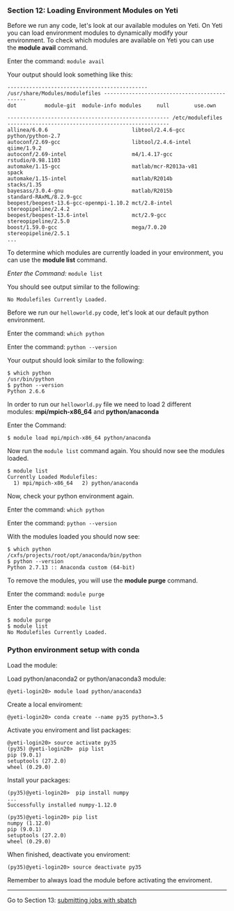 ### Section 12: Loading Environment Modules on Yeti

Before we run any code, let's look at our available modules on Yeti. On Yeti you can load environment modules to dynamically modify your environment. To check which modules are available on Yeti you can use the **module avail** command.

Enter the command: `module avail`

Your output should look something like this:

```
--------------------------------------------- /usr/share/Modules/modulefiles ---------------------------------------------
dot         module-git  module-info modules     null        use.own

---------------------------------------------------- /etc/modulefiles ----------------------------------------------------
allinea/6.0.6                           libtool/2.4.6-gcc                       python/python-2.7
autoconf/2.69-gcc                       libtool/2.4.6-intel                     qiime/1.9.2
autoconf/2.69-intel                     m4/1.4.17-gcc                           rstudio/0.98.1103
automake/1.15-gcc                       matlab/mcr-R2013a-v81                   spack
automake/1.15-intel                     matlab/R2014b                           stacks/1.35
bayesass/3.0.4-gnu                      matlab/R2015b                           standard-RAxML/8.2.9-gcc
beopest/beopest-13.6-gcc-openmpi-1.10.2 mct/2.8-intel                           stereopipeline/2.4.2
beopest/beopest-13.6-intel              mct/2.9-gcc                             stereopipeline/2.5.0
boost/1.59.0-gcc                        mega/7.0.20                             stereopipeline/2.5.1
...
```

To determine which modules are currently loaded in your environment, you can use the **module list** command.

*Enter the Command:* `module list` ​

You should see output similar to the following:

```
No Modulefiles Currently Loaded.
```

Before we run our `helloworld.py` code, let's look at our default python environment.

Enter the command:
`which python`

Enter the command:
`python --version`

Your output should look similar to the following:

```
$ which python
/usr/bin/python
$ python --version
Python 2.6.6
```

In order to run our `helloworld.py` file we need to load 2 different modules: **mpi/mpich-x86_64** and **python/anaconda**

Enter the Command:

```
$ module load mpi/mpich-x86_64 python/anaconda
```

Now run the `module list` command again. You should now see the modules loaded.

```
$ module list
Currently Loaded Modulefiles:
  1) mpi/mpich-x86_64   2) python/anaconda
```

Now, check your python environment again.

Enter the command:
`which python`

Enter the command:
`python --version`

With the modules loaded you should now see:

```
$ which python
/cxfs/projects/root/opt/anaconda/bin/python
$ python --version
Python 2.7.13 :: Anaconda custom (64-bit)
```

To remove the modules, you will use the **module purge** command.

Enter the command:
`module purge`

Enter the command:
`module list`

```
$ module purge
$ module list
No Modulefiles Currently Loaded.
```

### Python environment setup with conda

Load the module:

Load python/anaconda2 or python/anaconda3 module:

```
@yeti-login20> module load python/anaconda3

```

Create a local enviroment:

```
@yeti-login20> conda create --name py35 python=3.5

```

Activate you enviroment and list packages:

```
@yeti-login20> source activate py35
(py35) @yeti-login20>  pip list
pip (9.0.1)
setuptools (27.2.0)
wheel (0.29.0)

```

Install your packages:

```
(py35)@yeti-login20>  pip install numpy
...
Successfully installed numpy-1.12.0

(py35)@yeti-login20> pip list
numpy (1.12.0)
pip (9.0.1)
setuptools (27.2.0)
wheel (0.29.0)

```

When finished, deactivate you enviroment:

```
(py35)@yeti-login20> source deactivate py35

```

Remember to always load the module before activating the enviroment.

------

Go to Section 13: [submitting jobs with sbatch](./batch)
